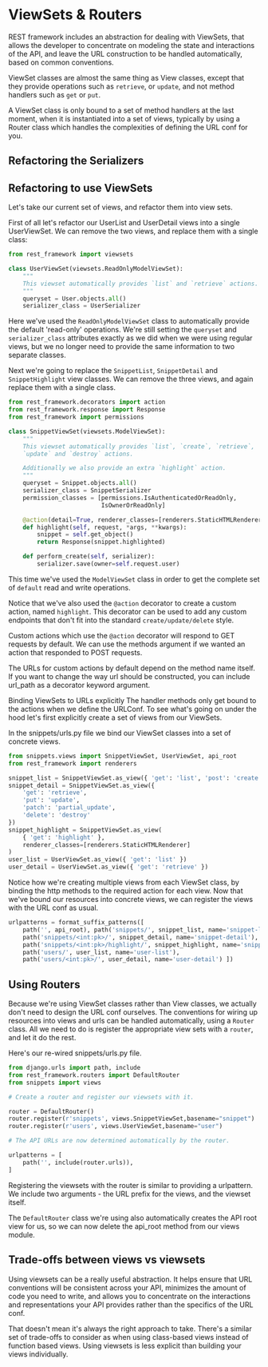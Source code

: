 # ViewSets & Routers

REST framework includes an abstraction for dealing with ViewSets, that allows
the developer to concentrate on modeling the state and interactions of the API,
and leave the URL construction to be handled automatically, based on common
conventions.

ViewSet classes are almost the same thing as View classes, except that they
provide operations such as `retrieve`, or `update`, and not method handlers such
as `get` or `put`.

A ViewSet class is only bound to a set of method handlers at the last moment,
when it is instantiated into a set of views, typically by using a Router class
which handles the complexities of defining the URL conf for you.

## Refactoring the Serializers

## Refactoring to use ViewSets

Let's take our current set of views, and refactor them into view sets.

First of all let's refactor our UserList and UserDetail views into a single
UserViewSet. We can remove the two views, and replace them with a single class:

```py
from rest_framework import viewsets

class UserViewSet(viewsets.ReadOnlyModelViewSet):
    """
    This viewset automatically provides `list` and `retrieve` actions.
    """
    queryset = User.objects.all()
    serializer_class = UserSerializer
```

Here we've used the `ReadOnlyModelViewSet` class to automatically provide the
default 'read-only' operations. We're still setting the `queryset` and
`serializer_class` attributes exactly as we did when we were using regular
views, but we no longer need to provide the same information to two separate
classes.

Next we're going to replace the `SnippetList`, `SnippetDetail` and
`SnippetHighlight` view classes. We can remove the three views, and again
replace them with a single class.

```py
from rest_framework.decorators import action
from rest_framework.response import Response
from rest_framework import permissions

class SnippetViewSet(viewsets.ModelViewSet):
    """
    This viewset automatically provides `list`, `create`, `retrieve`,
    `update` and `destroy` actions.

    Additionally we also provide an extra `highlight` action.
    """
    queryset = Snippet.objects.all()
    serializer_class = SnippetSerializer
    permission_classes = [permissions.IsAuthenticatedOrReadOnly,
                          IsOwnerOrReadOnly]

    @action(detail=True, renderer_classes=[renderers.StaticHTMLRenderer])
    def highlight(self, request, *args, **kwargs):
        snippet = self.get_object()
        return Response(snippet.highlighted)

    def perform_create(self, serializer):
        serializer.save(owner=self.request.user)
```

This time we've used the `ModelViewSet` class in order to get the complete set
of `default` read and write operations.

Notice that we've also used the `@action` decorator to create a custom action,
named `highlight`. This decorator can be used to add any custom endpoints that
don't fit into the standard `create/update/delete` style.

Custom actions which use the `@action` decorator will respond to GET requests by
default. We can use the methods argument if we wanted an action that responded
to POST requests.

The URLs for custom actions by default depend on the method name itself. If you
want to change the way url should be constructed, you can include url_path as a
decorator keyword argument.

Binding ViewSets to URLs explicitly The handler methods only get bound to the
actions when we define the URLConf. To see what's going on under the hood let's
first explicitly create a set of views from our ViewSets.

In the snippets/urls.py file we bind our ViewSet classes into a set of concrete
views.

```py
from snippets.views import SnippetViewSet, UserViewSet, api_root
from rest_framework import renderers

snippet_list = SnippetViewSet.as_view({ 'get': 'list', 'post': 'create' })
snippet_detail = SnippetViewSet.as_view({
    'get': 'retrieve',
    'put': 'update',
    'patch': 'partial_update',
    'delete': 'destroy'
})
snippet_highlight = SnippetViewSet.as_view(
    { 'get': 'highlight' },
    renderer_classes=[renderers.StaticHTMLRenderer]
)
user_list = UserViewSet.as_view({ 'get': 'list' })
user_detail = UserViewSet.as_view({ 'get': 'retrieve' })
```

Notice how we're creating multiple views from each ViewSet class, by binding the
http methods to the required action for each view. Now that we've bound our
resources into concrete views, we can register the views with the URL conf as
usual.

```py
urlpatterns = format_suffix_patterns([
    path('', api_root), path('snippets/', snippet_list, name='snippet-list'),
    path('snippets/<int:pk>/', snippet_detail, name='snippet-detail'),
    path('snippets/<int:pk>/highlight/', snippet_highlight, name='snippet-highlight'),
    path('users/', user_list, name='user-list'),
    path('users/<int:pk>/', user_detail, name='user-detail') ])
```

## Using Routers

Because we're using ViewSet classes rather than View classes, we actually don't
need to design the URL conf ourselves. The conventions for wiring up resources
into views and urls can be handled automatically, using a `Router` class. All we
need to do is register the appropriate view sets with a `router`, and let it do
the rest.

Here's our re-wired snippets/urls.py file.

```py
from django.urls import path, include
from rest_framework.routers import DefaultRouter
from snippets import views

# Create a router and register our viewsets with it.

router = DefaultRouter()
router.register(r'snippets', views.SnippetViewSet,basename="snippet")
router.register(r'users', views.UserViewSet,basename="user")

# The API URLs are now determined automatically by the router.

urlpatterns = [
    path('', include(router.urls)),
]
```

Registering the viewsets with the router is similar to providing a urlpattern.
We include two arguments - the URL prefix for the views, and the viewset itself.

The `DefaultRouter` class we're using also automatically creates the API root
view for us, so we can now delete the api_root method from our views module.

## Trade-offs between views vs viewsets

Using viewsets can be a really useful abstraction. It helps ensure that URL
conventions will be consistent across your API, minimizes the amount of code you
need to write, and allows you to concentrate on the interactions and
representations your API provides rather than the specifics of the URL conf.

That doesn't mean it's always the right approach to take. There's a similar set
of trade-offs to consider as when using class-based views instead of function
based views. Using viewsets is less explicit than building your views
individually.

